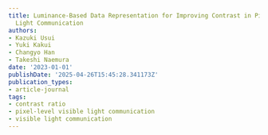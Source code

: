 ```yaml
---
title: Luminance-Based Data Representation for Improving Contrast in Pixel-level Visible
  Light Communication
authors:
- Kazuki Usui
- Yuki Kakui
- Changyo Han
- Takeshi Naemura
date: '2023-01-01'
publishDate: '2025-04-26T15:45:28.341173Z'
publication_types:
- article-journal
tags:
- contrast ratio
- pixel-level visible light communication
- visible light communication
---
```

